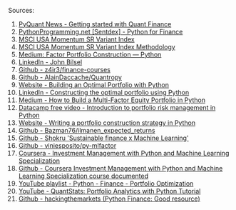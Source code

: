 Sources:
<ol>
<li><a href='https://pyquantnews.com/free-python-resources/getting-started-with-quant-finance/'>PyQuant News - Getting started with Quant Finance</li>
<li><a href='https://pythonprogramming.net/finance-tutorials/'>PythonProgramming.net [Sentdex] - Python for Finance</li>
<li><a href='https://www.msci.com/documents/10199/8eaed6e4-9b11-8272-ed51-43685e0a789d'>MSCI USA Momentum SR Variant Index</li>
<li><a href='https://www.msci.com/eqb/methodology/meth_docs/MSCI_USA_Momentum_SR_Variant_Index_Methodology_May2020.pdf'>MSCI USA Momentum SR Variant Index Methodology</li>
<li><a href='https://medium.com/@jgbilsel/factor-portfolio-construction-python-7b94a4bad08d'>Medium: Factor Portfolio Construction — Python</li>
<li><a href='https://www.linkedin.com/in/john-bilsel-444471163/'>LinkedIn - John Bilsel</li>
<li><a href='https://github.com/z4ir3/finance-courses'>Github - z4ir3/finance-courses</li>
<li><a href='https://github.com/AlainDaccache/Quantropy'>Github - AlainDaccache/Quantropy</li>
<li><a href='https://tradewithpython.com/building-an-optimal-portfolio-with-python'>Website - Building an Optimal Portfolio with Python</li>
<li><a href='https://www.linkedin.com/pulse/constructing-optimal-portfolio-using-python-abigail-urmeneta-cfa/'>LinkedIn - Constructing the optimal portfolio using Python</li>
<li><a href='https://medium.com/swlh/how-to-build-a-multi-factor-equity-portfolio-in-python-4560fab3df7b'>Medium - How to Build a Multi-Factor Equity Portfolio in Python</li>
<li><a href='https://campus.datacamp.com/courses/introduction-to-portfolio-risk-management-in-python/factor-investing?ex=6'>Datacamp free video - Introduction to portfolio risk management in Python</li>
<li><a href='https://tradingstrategy.ai/blog/writing-portfolio-construction-strategy-in-python'>Website - Writing a portfolio construction strategy in Python</li>
<li><a href='https://github.com/Bazman76/ilmanen_expected_returns'>Github - Bazman76/ilmanen_expected_returns</li>
<li><a href='https://github.com/shokru'>Github - Shokru 'Sustainable finance x Machine Learning'</li>
<li><a href='https://github.com/viniesposito/py-mlfactor'>Github - viniesposito/py-mlfactor</li>
<li><a href='https://www.coursera.org/specializations/investment-management-python-machine-learning'>Coursera - Investment Management with Python and Machine Learning Specialization</li>
<li><a href='https://github.com/PeterSchuld/EDHEC_Investment-Management-with-Python-and-Machine-Learning-'>Github - Coursera Investment Management with Python and Machine Learning Specialization course documented</li>
<li><a href='https://www.youtube.com/playlist?list=PLcFcktZ0wnNnqefRpFMS1k9_VlhVw7bzc'>YouTube playlist - Python - Finance - Portfolio Optimization</li>
<li><a href = 'https://www.youtube.com/watch?v=Dm8GaSYZPF8'>YouTube - QuantStats: Portfolio Analytics with Python Tutorial</li>
<li><a href='https://github.com/hackingthemarkets'>Github - hackingthemarkets (Python Finance: Good resource)</li>
</ol>